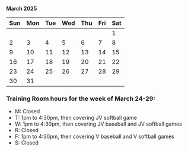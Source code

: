 **March 2025**

|Sun|Mon|Tue|Wed|Thu|Fri|Sat|
|---|---|---|---|---|---|---|
|   |   |   |   |   |   |1  |
|2  |3  |4  |5  |6  |7  |8  |
|9  |10 |11 |12 |13 |14 |15 |
|16 |17 |18 |19 |20 |21 |22 |
|23 |24 |25 |26 |27 |28 |29 |
|30 |31 |   |   |   |   |   |



### Training Room hours for the week of March 24-29:

* M: Closed
* T: 1pm to 4:30pm, then covering JV softball game
* W: 1pm to 4:30pm, then covering JV baseball and JV softball games
* R: Closed
* F: 1pm to 4:30pm, then covering V baseball and V softball games
* S: Closed

